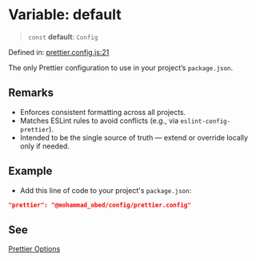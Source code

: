 # Variable: default

> `const` **default**: `Config`

Defined in: [prettier.config.js:21](https://github.com/MohammadAObed/config/blob/1bf302eda0dd4bb4da2ae9c7dfbbb1ce84a7ad48/prettier.config.js#L21)

The only Prettier configuration to use in your project’s `package.json`.

## Remarks

- Enforces consistent formatting across all projects.
- Matches ESLint rules to avoid conflicts (e.g., via `eslint-config-prettier`).
- Intended to be the single source of truth — extend or override locally only if needed.

## Example

- Add this line of code to your project's `package.json`:
```json
"prettier": "@mohammad_obed/config/prettier.config"
```

## See

[Prettier Options](https://prettier.io/docs/en/options.html)

